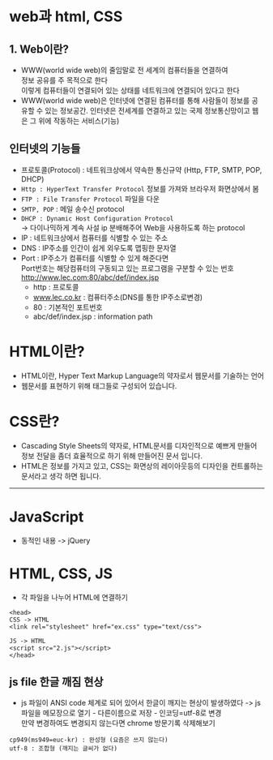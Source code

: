 #  web과 html, CSS
## 1. Web이란?
- WWW(world wide web)의 줄임말로 전 세계의 컴퓨터들을 연결하여  
정보 공유를 주 목적으로 한다  
이렇게 컴퓨터들이 연결되어 있는 상태를 네트워크에 연결되어 있다고 한다
- WWW(world wide web)은 인터넷에 연결된 컴퓨터를 통해 사람들이 정보를 공유할 수 있는 정보공간. 인터넷은 전세계를 연결하고 있는 국제 정보통신망이고 웹은 그 위에 작동하는 서비스(기능)
## 인터넷의 기능들
- 프로토콜(Protocol) : 네트워크상에서 약속한 통신규약 (Http, FTP, SMTP, POP, DHCP) 
- ```Http : HyperText Transfer Protocol``` 정보를 가져와 브라우저 화면상에서 봄
- ```FTP : File Transfer Protocol``` 파일을 다운
- ```SMTP, POP``` : 메일 송수신 protocol
- ```DHCP : Dynamic Host Configuration Protocol```   
→ 다이나믹하게 계속 사설 ip 분배해주어 Web을 사용하도록 하는 protocol
- IP : 네트워크상에서 컴퓨터를 식별할 수 있는 주소
- DNS : IP주소를 인간이 쉽게 외우도록 맵핑한 문자열
- Port : IP주소가 컴퓨터를 식별할 수 있게 해준다면   
Port번호는 해당컴퓨터의 구동되고 있는 프로그램을 구분할 수 있는 번호  
 http://www.lec.com:80/abc/def/index.jsp
  - http : 프로토콜
  - www.lec.co.kr : 컴퓨터주소(DNS를 통한 IP주소로변경)
  - 80 : 기본적인 포트번호
  - abc/def/index.jsp : information path

# HTML이란?
- HTML이란, Hyper Text Markup Language의 약자로서 웹문서를 기술하는 언어
- 웹문서를 표현하기 위해 태그들로 구성되어 있습니다.
# CSS란?
- Cascading Style Sheets의 약자로, HTML문서를 디자인적으로 예쁘게 만들어 정보 전달을 좀더 효율적으로 하기 위해 만들어진 문서 입니다.
- HTML은 정보를 가지고 있고, CSS는 화면상의 레이아웃등의 디자인을 컨트롤하는 문서라고 생각 하면 됩니다.
---
# JavaScript
- 동적인 내용 -> jQuery

# HTML, CSS, JS 
- 각 파일을 나누어 HTML에 연결하기
 
```
<head>
CSS -> HTML
<link rel="stylesheet" href="ex.css" type="text/css">

JS -> HTML
<script src="2.js"></script>
</head>
```
## js file 한글 깨짐 현상
- js 파일이 ANSI code 체계로 되어 있어서 한글이 깨지는 현상이 발생하였다
-> js 파일을 메모장으로 열기 - 다른이름으로 저장 - 인코딩=utf-8로 변경  
만약 변경하여도 변경되지 않는다면 chrome 방문기록 삭제해보기
```
cp949(ms949=euc-kr) : 완성형 (요즘은 쓰지 않는다)
utf-8 : 조합형 (깨지는 글씨가 없다)
```